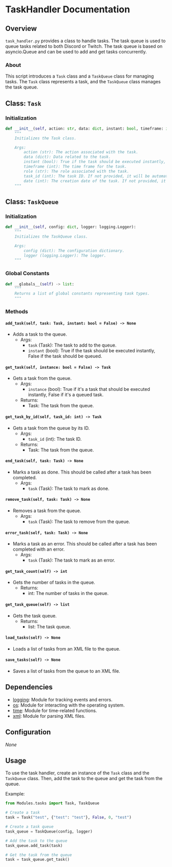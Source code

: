 # TaskHandler Documentation

## Overview

`task_handler.py` provides a class to handle tasks. The task queue is used to queue tasks related to both Discord or Twitch. The task queue is based on asyncio.Queue and can be used to add and get tasks concurrently.

### About

This script introduces a `Task` class and a `TaskQueue` class for managing tasks. The `Task` class represents a task, and the `TaskQueue` class manages the task queue.

## Class: `Task`

### Initialization

```python
def __init__(self, action: str, data: dict, instant: bool, timeframe: int, role: str, task_id: int = None, date: int = None):
    """
    Initializes the Task class.

    Args:
        action (str): The action associated with the task.
        data (dict): Data related to the task.
        instant (bool): True if the task should be executed instantly, False if the task should be queued.
        timeframe (int): The time frame for the task.
        role (str): The role associated with the task.
        task_id (int): The task ID. If not provided, it will be automatically generated.
        date (int): The creation date of the task. If not provided, it will be set to the current timestamp.
    """
```

## Class: `TaskQueue`

### Initialization

```python
def __init__(self, config: dict, logger: logging.Logger):
    """
    Initializes the TaskQueue class.

    Args:
        config (dict): The configuration dictionary.
        logger (logging.Logger): The logger.
    """
```

### Global Constants

```python
def __globals__(self) -> list:
    """
    Returns a list of global constants representing task types.
    """
```

### Methods

#### `add_task(self, task: Task, instant: bool = False) -> None`

- Adds a task to the queue.
  - Args:
    - `task` (Task): The task to add to the queue.
    - `instant` (bool): True if the task should be executed instantly, False if the task should be queued.

#### `get_task(self, instance: bool = False) -> Task`

- Gets a task from the queue.
  - Args:
    - `instance` (bool): True if it's a task that should be executed instantly, False if it's a queued task.
  - Returns:
    - Task: The task from the queue.

#### `get_task_by_id(self, task_id: int) -> Task`

- Gets a task from the queue by its ID.
  - Args:
    - `task_id` (int): The task ID.
  - Returns:
    - Task: The task from the queue.

#### `end_task(self, task: Task) -> None`

- Marks a task as done. This should be called after a task has been completed.
  - Args:
    - `task` (Task): The task to mark as done.

#### `remove_task(self, task: Task) -> None`

- Removes a task from the queue.
  - Args:
    - `task` (Task): The task to remove from the queue.

#### `error_task(self, task: Task) -> None`

- Marks a task as an error. This should be called after a task has been completed with an error.
  - Args:
    - `task` (Task): The task to mark as an error.

#### `get_task_count(self) -> int`

- Gets the number of tasks in the queue.
  - Returns:
    - int: The number of tasks in the queue.

#### `get_task_queue(self) -> list`

- Gets the task queue.
  - Returns:
    - list: The task queue.

#### `load_tasks(self) -> None`

- Loads a list of tasks from an XML file to the queue.

#### `save_tasks(self) -> None`

- Saves a list of tasks from the queue to an XML file.

## Dependencies

- [logging](https://docs.python.org/3/library/logging.html): Module for tracking events and errors.
- [os](https://docs.python.org/3/library/os.html): Module for interacting with the operating system.
- [time](https://docs.python.org/3/library/time.html): Module for time-related functions.
- [xml](https://docs.python.org/3/library/xml.etree.elementtree.html): Module for parsing XML files.

## Configuration

*None*

## Usage

To use the task handler, create an instance of the `Task` class and the `TaskQueue` class. Then, add the task to 
the queue and get the task from the queue.

Example:

```python
from Modules.tasks import Task, TaskQueue

# Create a task
task = Task("test", {"test": "test"}, False, 0, "test")

# Create a task queue
task_queue = TaskQueue(config, logger)

# Add the task to the queue
task_queue.add_task(task)

# Get the task from the queue
task = task_queue.get_task()
```
